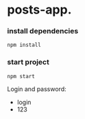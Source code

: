 # posts-app.
 
### install dependencies

`npm install`

### start project

`npm start`


Login and password:

- login
- 123

